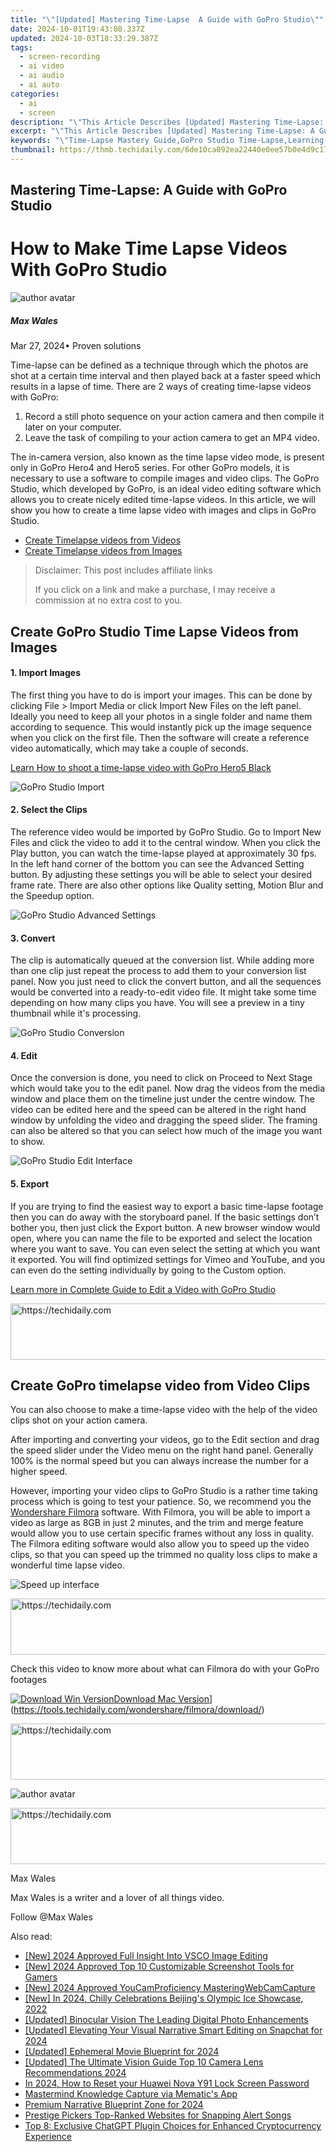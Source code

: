 ```yaml
---
title: "\"[Updated] Mastering Time-Lapse  A Guide with GoPro Studio\""
date: 2024-10-01T19:43:08.337Z
updated: 2024-10-03T18:33:29.387Z
tags: 
  - screen-recording
  - ai video
  - ai audio
  - ai auto
categories: 
  - ai
  - screen
description: "\"This Article Describes [Updated] Mastering Time-Lapse: A Guide with GoPro Studio\""
excerpt: "\"This Article Describes [Updated] Mastering Time-Lapse: A Guide with GoPro Studio\""
keywords: "\"Time-Lapse Mastery Guide,GoPro Studio Time-Lapse,Learning GoPro Time-Lapse,Proper Time-Lapse Techniques,GoPro Studio Workflows,Capturing Time-Lapses with GoPro,Guided GoPro Time-Lapse Creation\""
thumbnail: https://thmb.techidaily.com/6de10ca092ea22440e0ee57b0e4d9c17ed8937d0ae7586606e65eab4d9ad7104.jpg
---
```


## Mastering Time-Lapse: A Guide with GoPro Studio

# How to Make Time Lapse Videos With GoPro Studio

![author avatar](https://images.wondershare.com/filmora/article-images/max-wales-author.jpg)

##### Max Wales

 Mar 27, 2024• Proven solutions

Time-lapse can be defined as a technique through which the photos are shot at a certain time interval and then played back at a faster speed which results in a lapse of time. There are 2 ways of creating time-lapse videos with GoPro:

1. Record a still photo sequence on your action camera and then compile it later on your computer.
2. Leave the task of compiling to your action camera to get an MP4 video.

The in-camera version, also known as the time lapse video mode, is present only in GoPro Hero4 and Hero5 series. For other GoPro models, it is necessary to use a software to compile images and video clips. The GoPro Studio, which developed by GoPro, is an ideal video editing software which allows you to create nicely edited time-lapse videos. In this article, we will show you how to create a time lapse video with images and clips in GoPro Studio.

* [Create Timelapse videos from Videos](#part1)
* [Create Timelapse videos from Images](#part2)

>  Disclaimer: This post includes affiliate links
>
>  If you click on a link and make a purchase, I may receive a commission at no extra cost to you.
>

## Create GoPro Studio Time Lapse Videos from Images

#### **1. Import Images**

The first thing you have to do is import your images. This can be done by clicking File > Import Media or click Import New Files on the left panel. Ideally you need to keep all your photos in a single folder and name them according to sequence. This would instantly pick up the image sequence when you click on the first file. Then the software will create a reference video automatically, which may take a couple of seconds.

[Learn How to shoot a time-lapse video with GoPro Hero5 Black](https://tools.techidaily.com/wondershare/filmora/download/)

![GoPro Studio Import](https://images.wondershare.com/filmora/article-images/import-gopro-studio.jpg)

#### **2. Select the Clips**

The reference video would be imported by GoPro Studio. Go to Import New Files and click the video to add it to the central window. When you click the Play button, you can watch the time-lapse played at approximately 30 fps. In the left hand corner of the bottom you can see the Advanced Setting button. By adjusting these settings you will be able to select your desired frame rate. There are also other options like Quality setting, Motion Blur and the Speedup option.

![GoPro Studio Advanced Settings](https://images.wondershare.com/filmora/article-images/advanced-settings-gopro-studio.jpg)

#### **3. Convert**

The clip is automatically queued at the conversion list. While adding more than one clip just repeat the process to add them to your conversion list panel. Now you just need to click the convert button, and all the sequences would be converted into a ready-to-edit video file. It might take some time depending on how many clips you have. You will see a preview in a tiny thumbnail while it's processing.

![GoPro Studio Conversion](https://images.wondershare.com/filmora/article-images/edit-video-with-gopro-studio-4.jpg)

#### **4. Edit**

Once the conversion is done, you need to click on Proceed to Next Stage which would take you to the edit panel. Now drag the videos from the media window and place them on the timeline just under the centre window. The video can be edited here and the speed can be altered in the right hand window by unfolding the video and dragging the speed slider. The framing can also be altered so that you can select how much of the image you want to show.

![GoPro Studio Edit Interface](https://images.wondershare.com/filmora/article-images/edit-interface-gopro-studio.jpg)

#### **5. Export**

If you are trying to find the easiest way to export a basic time-lapse footage then you can do away with the storyboard panel. If the basic settings don’t bother you, then just click the Export button. A new browser window would open, where you can name the file to be exported and select the location where you want to save. You can even select the setting at which you want it exported. You will find optimized settings for Vimeo and YouTube, and you can even do the setting individually by going to the Custom option.

[Learn more in Complete Guide to Edit a Video with GoPro Studio](https://tools.techidaily.com/wondershare/filmora/download/)

<!-- affiliate ads begin -->
<a href="https://appsumo.8odi.net/c/5597632/2144278/7443" target="_top" id="2144278">
  <img src="//a.impactradius-go.com/display-ad/7443-2144278" border="0" alt="https://techidaily.com" width="728" height="90"/>
</a>
<img height="0" width="0" src="https://appsumo.8odi.net/i/5597632/2144278/7443" style="position:absolute;visibility:hidden;" border="0" />
<!-- affiliate ads end -->

## Create GoPro timelapse video from Video Clips

You can also choose to make a time-lapse video with the help of the video clips shot on your action camera.

After importing and converting your videos, go to the Edit section and drag the speed slider under the Video menu on the right hand panel. Generally 100% is the normal speed but you can always increase the number for a higher speed.

However, importing your video clips to GoPro Studio is a rather time taking process which is going to test your patience. So, we recommend you the [Wondershare Filmora](https://tools.techidaily.com/wondershare/filmora/download/) software. With Filmora, you will be able to import a video as large as 8GB in just 2 minutes, and the trim and merge feature would allow you to use certain specific frames without any loss in quality. The Filmora editing software would also allow you to speed up the video clips, so that you can speed up the trimmed no quality loss clips to make a wonderful time lapse video.

![Speed up interface](https://images.wondershare.com/filmora/article-images/speed-effect-speed-add-marker.png)

<!-- affiliate ads begin -->
<a href="https://aligracehair.sjv.io/c/5597632/1934188/19272" target="_top" id="1934188">
  <img src="//a.impactradius-go.com/display-ad/19272-1934188" border="0" alt="https://techidaily.com" width="728" height="90"/>
</a>
<img height="0" width="0" src="https://aligracehair.sjv.io/i/5597632/1934188/19272" style="position:absolute;visibility:hidden;" border="0" />
<!-- affiliate ads end -->

Check this video to know more about what can Filmora do with your GoPro footages

[![Download Win Version](https://images.wondershare.com/filmora/guide/download-btn-win.jpg)](https://tools.techidaily.com/wondershare/filmora/download/)[Download Mac Version](https://images.wondershare.com/filmora/guide/download-btn-mac.jpg)](https://tools.techidaily.com/wondershare/filmora/download/)

<!-- affiliate ads begin -->
<a href="https://aligracehair.sjv.io/c/5597632/1902294/19272" target="_top" id="1902294">
  <img src="//a.impactradius-go.com/display-ad/19272-1902294" border="0" alt="https://techidaily.com" width="728" height="90"/>
</a>
<img height="0" width="0" src="https://aligracehair.sjv.io/i/5597632/1902294/19272" style="position:absolute;visibility:hidden;" border="0" />
<!-- affiliate ads end -->

![author avatar](https://images.wondershare.com/filmora/article-images/max-wales-author.jpg)

<!-- affiliate ads begin -->
<a href="https://appsumo.8odi.net/c/5597632/2130873/7443" target="_top" id="2130873">
  <img src="//a.impactradius-go.com/display-ad/7443-2130873" border="0" alt="https://techidaily.com" width="600" height="90"/>
</a>
<img height="0" width="0" src="https://appsumo.8odi.net/i/5597632/2130873/7443" style="position:absolute;visibility:hidden;" border="0" />
<!-- affiliate ads end -->

Max Wales

Max Wales is a writer and a lover of all things video.

Follow @Max Wales


<ins class="adsbygoogle"
     style="display:block"
     data-ad-format="autorelaxed"
     data-ad-client="ca-pub-7571918770474297"
     data-ad-slot="1223367746"></ins>



<ins class="adsbygoogle"
     style="display:block"
     data-ad-client="ca-pub-7571918770474297"
     data-ad-slot="8358498916"
     data-ad-format="auto"
     data-full-width-responsive="true"></ins>


<span class="atpl-alsoreadstyle">Also read:</span>
<div><ul>
<li><a href="https://fox-cloud.techidaily.com/new-2024-approved-full-insight-into-vsco-image-editing/"><u>[New] 2024 Approved Full Insight Into VSCO Image Editing</u></a></li>
<li><a href="https://remote-screen-capture.techidaily.com/new-2024-approved-top-10-customizable-screenshot-tools-for-gamers/"><u>[New] 2024 Approved Top 10 Customizable Screenshot Tools for Gamers</u></a></li>
<li><a href="https://screen-sharing-recording.techidaily.com/new-2024-approved-youcamproficiency-masteringwebcamcapture/"><u>[New] 2024 Approved YouCamProficiency MasteringWebCamCapture</u></a></li>
<li><a href="https://fox-cloud.techidaily.com/new-in-2024-chilly-celebrations-beijings-olympic-ice-showcase-2022/"><u>[New] In 2024, Chilly Celebrations Beijing's Olympic Ice Showcase, 2022</u></a></li>
<li><a href="https://fox-cloud.techidaily.com/updated-binocular-vision-the-leading-digital-photo-enhancements/"><u>[Updated] Binocular Vision The Leading Digital Photo Enhancements</u></a></li>
<li><a href="https://snapchat-videos.techidaily.com/updated-elevating-your-visual-narrative-smart-editing-on-snapchat-for-2024/"><u>[Updated] Elevating Your Visual Narrative Smart Editing on Snapchat for 2024</u></a></li>
<li><a href="https://fox-cloud.techidaily.com/updated-ephemeral-movie-blueprint-for-2024/"><u>[Updated] Ephemeral Movie Blueprint for 2024</u></a></li>
<li><a href="https://fox-cloud.techidaily.com/updated-the-ultimate-vision-guide-top-10-camera-lens-recommendations-2024/"><u>[Updated] The Ultimate Vision Guide Top 10 Camera Lens Recommendations 2024</u></a></li>
<li><a href="https://android-unlock.techidaily.com/in-2024-how-to-reset-your-huawei-nova-y91-lock-screen-password-by-drfone-android/"><u>In 2024, How to Reset your Huawei Nova Y91 Lock Screen Password</u></a></li>
<li><a href="https://extra-information.techidaily.com/mastermind-knowledge-capture-via-mematics-app/"><u>Mastermind Knowledge Capture via Mematic's App</u></a></li>
<li><a href="https://extra-support.techidaily.com/premium-narrative-blueprint-zone-for-2024/"><u>Premium Narrative Blueprint Zone for 2024</u></a></li>
<li><a href="https://fox-cloud.techidaily.com/prestige-pickers-top-ranked-websites-for-snapping-alert-songs/"><u>Prestige Pickers Top-Ranked Websites for Snapping Alert Songs</u></a></li>
<li><a href="https://tech-hub.techidaily.com/top-8-exclusive-chatgpt-plugin-choices-for-enhanced-cryptocurrency-experience/"><u>Top 8: Exclusive ChatGPT Plugin Choices for Enhanced Cryptocurrency Experience</u></a></li>
</ul></div>

